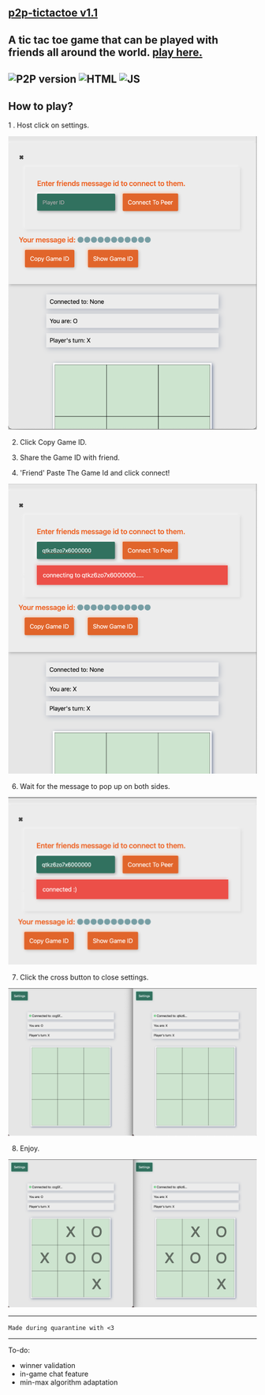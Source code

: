 ## [**p2p-tictactoe v1.1**](https://aayush9029.github.io/p2p-tictactoe/)

A tic tac toe game that can be played with friends all around the world.
 [play here.](https://aayush9029.github.io/p2p-tictactoe/)
---

##  ![P2P version](https://img.shields.io/badge/Version-v1.1-skyblue?style=flat-square)  ![HTML](https://img.shields.io/badge/HTML-v5-brightred?style=flat-square) ![JS](https://img.shields.io/badge/JS-es6+-yellow?style=flat-square)

## How to play?
1 . Host click on settings.</br>

 <img src="https://raw.githubusercontent.com/Aayush9029/p2p-tictactoe/gh-pages/readme-assets/goingtoconnect.png" width="512" >
  
2. Click Copy Game ID.</br>

3. Share the Game ID with friend.</br>

5. 'Friend' Paste The Game Id and click connect!</br>

 <img src="https://raw.githubusercontent.com/Aayush9029/p2p-tictactoe/gh-pages/readme-assets/connecting.png" width="512" >
 
6. Wait for the message to pop up on both sides.

 <img src="https://raw.githubusercontent.com/Aayush9029/p2p-tictactoe/gh-pages/readme-assets/connected.png" width="512" >
 
7. Click the cross button to close settings.

 <img src="https://raw.githubusercontent.com/Aayush9029/p2p-tictactoe/gh-pages/readme-assets/starttoplay.png" width="512" >
 
8. Enjoy.

 <img src="https://raw.githubusercontent.com/Aayush9029/p2p-tictactoe/gh-pages/readme-assets/playing.png" width="512" >
 
---
`Made during quarantine with <3`

---
To-do:
  - winner validation
  - in-game chat feature 
  - min-max algorithm adaptation
  
 
  
